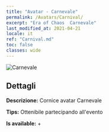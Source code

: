 ```yaml
---
title: "Avatar - Carnevale"
permalink: /Avatars/Carnival/
excerpt: "Era of Chaos  Carnevale"
last_modified_at: 2021-04-21
locale: it
ref: "Carnival.md"
toc: false
classes: wide
---
```

 ![Carnevale](/images/a/avatarFrame_95.png)

## Dettagli

 **Descrizione:** Cornice avatar Carnevale 

 **Tips:** Ottenibile partecipando all'evento 

 **Is available:**  + 

